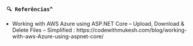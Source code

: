 ### ` 🔍 Referências`^
- <p>Working with AWS Azure using ASP.NET Core – Upload, Download & Delete Files – Simplified : https://codewithmukesh.com/blog/working-with-aws-Azure-using-aspnet-core/</p>